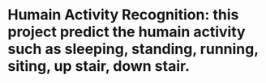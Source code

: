# Humain Activity Recognition: this project predict the humain activity such as sleeping, standing, running, siting, up stair, down stair. 
